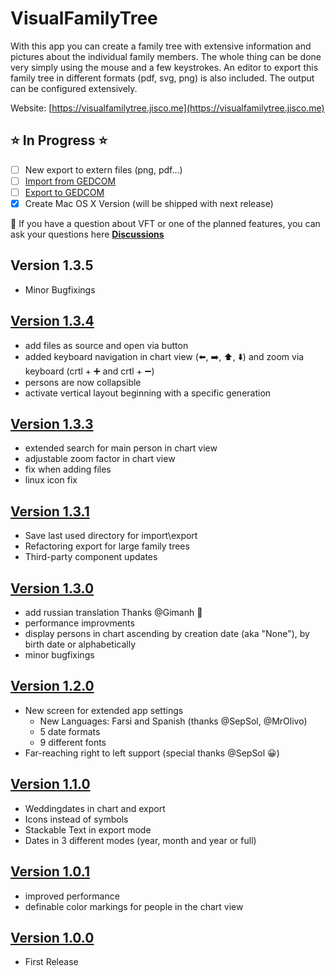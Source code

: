 # VisualFamilyTree

With this app you can create a family tree with extensive information and pictures about the individual family members. The whole thing can be done very simply using the mouse and a few keystrokes. An editor to export this family tree in different formats (pdf, svg, png) is also included. The output can be configured extensively.

Website: [https://visualfamilytree.jisco.me](https://visualfamilytree.jisco.me)

## :star: In Progress :star:
- [ ] New export to extern files (png, pdf...)
- [ ] [Import from GEDCOM](https://github.com/Jisco/VisualFamilyTree/projects/1)
- [ ] [Export to GEDCOM](https://github.com/Jisco/VisualFamilyTree/projects/1)
- [x] Create Mac OS X Version (will be shipped with next release)

:loudspeaker: If you have a question about VFT or one of the planned features, you can ask your questions here **[Discussions](https://github.com/Jisco/VisualFamilyTree/discussions)**

## Version 1.3.5
* Minor Bugfixings

## <a href="https://github.com/Jisco/VisualFamilyTree/blob/master/v1.3.4.md">Version 1.3.4</a>
* add files as source and open via button
* added keyboard navigation in chart view (⬅️, ➡️, ⬆️, ⬇️) and zoom via keyboard (crtl + ➕ and crtl + ➖)
* persons are now collapsible 
* activate vertical layout beginning with a specific generation

## <a href="https://github.com/Jisco/VisualFamilyTree/blob/master/v1.3.3.md">Version 1.3.3</a>
* extended search for main person in chart view
* adjustable zoom factor in chart view
* fix when adding files
* linux icon fix 

## <a href="https://github.com/Jisco/VisualFamilyTree/blob/master/v1.3.1.md">Version 1.3.1</a>
* Save last used directory for import\export
* Refactoring export for large family trees
* Third-party component updates

## <a href="https://github.com/Jisco/VisualFamilyTree/blob/master/v1.3.0.md">Version 1.3.0</a>
* add russian translation
Thanks @Gimanh 🚀
* performance improvments
* display persons in chart ascending by creation date (aka "None"), by birth date or alphabetically
* minor bugfixings

## <a href="https://github.com/Jisco/VisualFamilyTree/blob/master/v1.2.0.md">Version 1.2.0</a>
* New screen for extended app settings
  * New Languages: Farsi and Spanish (thanks @SepSol, @MrOlivo)
  * 5 date formats
  * 9 different fonts
* Far-reaching right to left support (special thanks @SepSol 😀)

## <a href="https://github.com/Jisco/VisualFamilyTree/blob/master/v1.1.0.md">Version 1.1.0</a>
* Weddingdates in chart and export
* Icons instead of symbols
* Stackable Text in export mode
* Dates in 3 different modes (year, month and year or full)

## <a href="https://github.com/Jisco/VisualFamilyTree/blob/master/v1.0.1.md">Version 1.0.1</a>
* improved performance
* definable color markings for people in the chart view

## <a href="https://github.com/Jisco/VisualFamilyTree/blob/master/v1.0.0.md">Version 1.0.0</a>
* First Release
